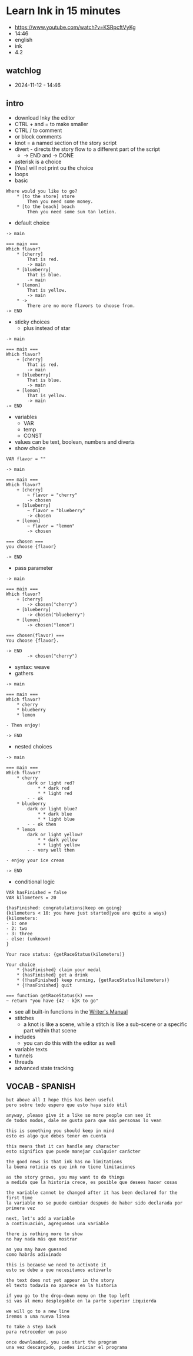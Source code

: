 # Learn Ink in 15 minutes

- https://www.youtube.com/watch?v=KSRpcftVyKg
- 14:46
- english
- ink
- 4.2

## watchlog

- 2024-11-12 - 14:46

## intro

- download Inky the editor
- CTRL + and = to make smaller
- CTRL / to comment
- or block comments
- knot = a named section of the story script
- divert - directs the story flow to a different part of the script
  - -> END and -> DONE
- asterisk is a choice
- [Yes] will not print ou the choice
- loops
- basic

```
Where would you like to go?
    * [to the store] store
        Then you need some money.
    * [to the beach] beach
        Then you need some sun tan lotion.
```

- default choice

```
-> main

=== main ===
Which flavor?
    * [cherry]
        That is red.
        -> main
    * [blueberry]
        That is blue.
        -> main
    * [lemon]
        That is yellow.
        -> main
    * ->
        There are no more flavors to choose from.
-> END
```

- sticky choices
  - plus instead of star

```
-> main

=== main ===
Which flavor?
    + [cherry]
        That is red.
        -> main
    + [blueberry]
        That is blue.
        -> main
    + [lemon]
        That is yellow.
        -> main
-> END
```

- variables
  - VAR
  - temp
  - CONST
- values can be text, boolean, numbers and diverts
- show choice

```
VAR flavor = ""

-> main

=== main ===
Which flavor?
    + [cherry]
        ~ flavor = "cherry"
        -> chosen
    + [blueberry]
        ~ flavor = "blueberry"
        -> chosen
    + [lemon]
        ~ flavor = "lemon"
        -> chosen

=== chosen ===
you choose {flavor}

-> END
```

- pass parameter

```
-> main

=== main ===
Which flavor?
    + [cherry]
        -> chosen("cherry")
    + [blueberry]
        -> chosen("blueberry")
    + [lemon]
        -> chosen("lemon")

=== chosen(flavor) ===
You choose {flavor}.

-> END
        -> chosen("cherry")
```

- syntax: weave
- gathers

```
-> main

=== main ===
Which flavor?
    * cherry
    * blueberry
    * lemon

- Then enjoy!

-> END
```

- nested choices

```
-> main

=== main ===
Which flavor?
    * cherry
        dark or light red?
            * * dark red
            * * light red
        - - ok
    * blueberry
        dark or light blue?
            * * dark blue
            * * light blue
        - - ok then
    * lemon
        dark or light yellow?
            * * dark yellow
            * * light yellow
        - - very well then

- enjoy your ice cream

-> END
```

- conditional logic

```
VAR hasFinished = false
VAR kilometers = 20

{hasFinished: congratulations|keep on going}
{kilometers < 10: you have just started|you are quite a ways}
{kilometers:
- 1: one
- 2: two
- 3: three
- else: (unknown)
}

Your race status: {getRaceStatus(kilometers)}

Your choice
    * {hasFinished} claim your medal
    * {hasFinished} get a drink
    * {!hasFinished} keep running, {getRaceStatus(kilometers)}
    * {!hasFinished} quit

=== function getRaceStatus(k) ===
~ return "you have {42 - k}K to go"
```

- see all built-in functions in the [Writer's Manual](https://github.com/inkle/ink/blob/master/Documentation/WritingWithInk.md)
- stitches
  - a knot is like a scene, while a stitch is like a sub-scene or a specific part within that scene
- includes
  - you can do this with the editor as well
- variable texts
- tunnels
- threads
- advanced state tracking

## VOCAB - SPANISH

```
but above all I hope this has been useful
pero sobre todo espero que esto haya sido ùtil

anyway, please give it a like so more people can see it
de todos modos, dale me gusta para que más personas lo vean

this is something you should keep in mind
esto es algo que debes tener en cuenta

this means that it can handle any character
esto significa que puede manejar cualquier carácter

the good news is that ink has no limitations
la buena noticia es que ink no tiene limitaciones

as the story grows, you may want to do things
a medida que la historia crece, es posible que desees hacer cosas

the variable cannot be changed after it has been declared for the first time
la variable no se puede cambiar después de haber sido declarada por primera vez

next, let's add a variable
a continuación, agreguemos una variable

there is nothing more to show
no hay nada más que mostrar

as you may have guessed
como habrás adivinado

this is because we need to activate it
esto se debe a que necesitamos activarlo

the text does not yet appear in the story
el texto todavía no aparece en la historia

if you go to the drop-down menu on the top left
si vas al menu desplegable en la parte superior izquierda

we will go to a new line
iremos a una nueva línea

to take a step back
para retroceder un paso

once downloaded, you can start the program
una vez descargado, puedes iniciar el programa
```
